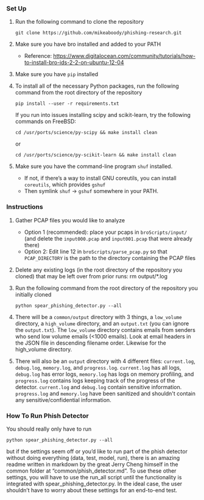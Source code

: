 ### Set Up
1.  Run the following command to clone the repository

    	git clone https://github.com/mikeaboody/phishing-research.git
2.  Make sure you have bro installed and added to your PATH
    * Reference: https://www.digitalocean.com/community/tutorials/how-to-install-bro-ids-2-2-on-ubuntu-12-04
3.  Make sure you have ```pip``` installed
4.  To install all of the necessary Python packages, run the following command from the root directory of the repository

    	pip install --user -r requirements.txt
    	
    If you run into issues installing scipy and scikit-learn, try the following commands on FreeBSD:
    
        cd /usr/ports/science/py-scipy && make install clean
    
    or
    
        cd /usr/ports/science/py-scikit-learn && make install clean

5. Make sure you have the command-line program ```shuf``` installed.
    * If not, if there’s a way to install GNU coreutils, you can install ```coreutils```, which provides ```gshuf```
    * Then symlink ```shuf``` -> ```gshuf``` somewhere in your PATH.

### Instructions
1.  Gather PCAP files you would like to analyze
    *   Option 1 (recommended): place your pcaps in ```broScripts/input/``` (and delete the ```input000.pcap``` and ```input001.pcap``` that were already there)
    *   Option 2: Edit line 12 in ```broScripts/parse_pcap.py``` so that ```PCAP_DIRECTORY``` is the path to the directory containing the PCAP files
2.  Delete any existing logs (in the root directory of the repository you cloned) that may be left over from prior runs:
    	rm output/*.log
3.  Run the following command from the root directory of the repository you initially cloned

    	python spear_phishing_detector.py --all
4.  There will be a ```common/output``` directory with 3 things, a ```low_volume``` directory, a ```high_volume``` directory, and an ```output.txt``` (you can ignore the ```output.txt```).
The ```low_volume``` directory contains emails from senders who send low volume emails (<1000 emails).  Look at email headers in the JSON file in descending filename order.  Likewise for the high_volume directory.

5. There will also be an ```output``` directory with 4 different files:  ```current.log```, ```debug.log```, ```memory.log```, and ```progress.log```. ```current.log``` has all logs, ```debug.log``` has error logs, ```memory.log``` has logs on memory profiling, and ```progress.log``` contains logs keeping track of the progress of the detector. ```current.log``` and ```debug.log``` contain sensitive information.  ```progress.log``` and ```memory.log``` have been sanitized and shouldn't contain any sensitive/confidential information.

### How To Run Phish Detector
You should really only have to run
    
    python spear_phishing_detector.py --all
but if the settings seem off or you’d like to run part of the phish detector without doing everything (data, test, model, run), there is an amazing readme written in markdown by the great Jerry Cheng himself in the common folder at “common/phish_detector.md”. To use these other settings, you will have to use the run_all script until the functionality is integrated with spear_phishing_detector.py. In the ideal case, the user shouldn’t have to worry about these settings for an end-to-end test.
